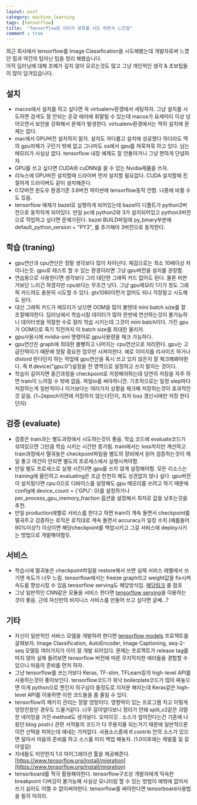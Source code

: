 ```yaml
---
layout: post
category: machine_learning
tags: [tensorflow]
title:  "Tensorflow로 이미지 분류를 시도 하면서 느낀점"
comment : true
---
```


최근 회사에서 tensorflow를 Image Classification을 시도해봤는데 개발자로써 느꼈던 점과 약간의 팁아닌 팁을 정리 해봤습니다.<br/>
아직 딥러닝에 대해 조예가 깊지 않아 모르는것도 많고 그냥 개인적인 생각 & 초보팁들이 많이 담겨있습니다.

## 설치
- macos에서 설치를 하고 싶다면 꼭 virtualenv환경에서 세팅하자. 그냥 설치를 시도하면 검색도 잘 안되는 온갖 에러에 휘말릴 수 있는데 macos가 요세미티 이상 넘어오면서 보안을 강화해서 문제가 발생한다. virtualenv환경에서는 딱히 설치에 문제는 없다.
- mac에서 GPU버전 설치하지 말자. 설치도 까다롭고 설치에 성공했다 하더라도 맥의 gpu자체가 구린거 밖에 없고 그나마도 os에서 gpu를 쳐묵쳐묵 하고 있다. 남는 메모리가 사실상 없다. tensorflow 내장 예제도 잘 안돌아가니 그냥 편하게 단념하자.
- GPU를 쓰고 싶다면 CUDA와 cuDNN을 쓸 수 있는 Nvidia제품을 쓰자.
- 리눅스에 GPU버전 설치할때 드라이버 먼저 설치할 필요없다. CUDA 설치할때 친절하게 드라이버도 같이 설치해준다.
- 0.12버전 윈도우 환경기준 3.6버전 파이썬에 tensorflow동작 안함. 나중에 바뀔 수도 있음.
- tensorflow 예제가 bazel로 실행하게 되어있는데 bazel이 디폴트가 python2버전으로 동작하게 되어있다. 만일 pc에 python2와 3가 설치되어있고 python3버전으로 작업하고 싶다면 문제가된다. bazel BUILD파일에 py_binary부분에 default_python_version = "PY3", 를 추가해야 3버전으로 동작한다.

## 학습 (traning)
- gpu연산과 cpu연산은 정말 생각보다 많이 차이난다. 체감으로는 최소 10배이상 차이나는듯. gpu로 테스트 할 수 있는 환경이라면 그냥 gpu버전을 설치를 권장함.
- 연습용으로 사용한다면 생각보다 그리 대단한 그래픽 카드 없어도 된다. 물론 비싼거보단 느리긴 하겠지만 cpu보다는 무조건 낫다. 그냥 gpu메모리 1기가 정도 그래픽 카드여도 충분히 시도할 수 있다. gtx1080이런거 없어도 되니 걱정말고 시도해도 된다.
- 대신 그래픽 카드가 메모리가 낮으면 OOM을 많이 볼텐데 mini batch size를 잘 조절해야한다. 딥러닝에서 학습시킬 데이터가 많아 한번에 연산하는것이 불가능하니 데이터셋을 적절한 수로 잘라 학습 시키는데 그것이 mini batch이다. 가진 gpu가 OOM으로 죽기 직전까지 이 batch size를 최대한 올리자.
- gpu사용시에 nvidia-smi 명령어로 gpu사용량을 체크 가능하다.
- gpu연산은 graph에 최대한 몰빵하고 나머지는 cpu연산으로 처리한다. gpu는 고급인력이기 때문에 정말 중요한 업무만 시켜야한다. 예로 이미지를 리사이즈 하거나 distord 한다던지 하는 작업에 gpu연산을 혹시 쓰고 있지 않은지 잘 체크해봐야한다. 즉 tf.device("gpu:0")설정을 전 영역으로 설정하고 쓰지 말자는 것이다.
- 학습이 길어지면 중간과정을 checkpoint로 저장해야하는데 당연히 저장을 자주 하면 train이 느려질 수 밖에 없음. 파일io를 써야하니깐. 기초적으로는 일정 step마다 저장하는게 일반적이나 이거보다는 여러가지 상황을 체크해 저장하는것이 효과적인것 같음. (1~2epoch이전에 저장하지 않는다던지, 최저 loss 갱신시에만 저장 한다던지)

## 검증 (evaluate)
- 검증은 train과는 별도과정에서 시도하는것이 좋음. 학습 코드에 evaluate코드가 섞여있으면 그만큼 학습 시키는 시간만 증가됨. train에서는 loss까지만 계산하고 train과정에서 떨궈놓은 checkpoint파일을 별도의 장비에서 읽어 검증하는것이 제일 좋고 여건이 안되면 별도의 프로세스에서 실행시켜야함.
- 만일 별도 프로세스로 실행 시킨다면 gpu를 쓰지 않게 설정해야함. 모든 리소스는 training에 올인하고 evaluating은 조금 천천히 해도 상관없지 않나 싶다. gpu버전이 설치됬다면 cpu:0으로 디바이스를 설정해도 gpu 메모리를 쓰려고 하기 때문에 config에 device_count = {'GPU': 0}를 설정하거나 per_process_gpu_memory_fraction 옵션을 설정해서 최저로 값을 낮추는것을 추천.
- 만일 production레벨로 서비스를 한다고 하면 train이 계속 돌면서 checkpoint를 떨궈주고 검증하는 로직은 로직대로 계속 돌면서 accuracy가 일정 수치 (예를들어 90%이상?) 이상이면 해당checkpoint를 백업시키고 그걸 서비스에 deploy시키는 방법으로 개발해야할듯.

## 서비스
- 학습시에 떨궈놓은 checkpoint파일을 restore해서 쓰면 실제 서비스 레벨에서 쓰기엔 속도가 너무 느림. tensorflow에서는 freeze graph라고 weight값을 fix시켜 속도를 향상시킬 수 있음.tensorflow serving도 해당방식임. [해당링크](https://www.tensorflow.org/extend/tool_developers/) 를 참조
- 그냥 일반적인 CNN같은 모듈을 서비스 한다면 [tensorflow serving](https://tensorflow.github.io/serving/)을 이용하는 것이 좋음. 근데 자신만의 비지니스 서비스를 만들어 쓰고 싶다면 글쎄...?


## 기타
- 자신이 일반적인 서비스 모델을 개발하려 한다면 [tensorflow models](https://github.com/tensorflow/models) 프로젝트를 살펴보자. Image Classification, AutoEncoder, Image Captioning, seq-2-seq 모델등 여러가지가 이미 잘 개발 되어있다. 문제는 프로젝트가 release tag를 따지 않아 실제 돌려보면 tensorflow 버전에 따른 무지막지한 에러들을 경험할 수 있으니 마음의 준비를 먼저 하자.
- 그냥 tensorflow를 쓰는거보다 Keras, TF-slim, TFLearn등의 high-level API를 사용하는것이 좋아보인다. tensorflow코드가 워낙 boilerplate코드가 많아 짜놓으면 이게 python으로 짠건지 의구심이 들정도로 지저분 해지는데 Keras같은 high-level API를 이용하면 이런 코드들을 좀 줄일 수 있다.
- tensorflow의 패키지 관리는 정말 엉망이다. 영향력이 있는 프로그램 치고 이렇게 엉망진창인 경우도 드물거같다. 너무 갈아엎다보니 정리가 안돼 split_v2같은 괴랄한 네이밍을 가진 method도 생겨놨다. 오마이갓.. 소스가 엎어진다는건 기존에 나왔던 blog post나 관련 서적들의 코드가 다 무용지물 되는거기 때문에 일반적으론 이런 선택을 피하는데 얘네는 가차없다. 사용소스중에 tf.contrib 안의 소스가 있으면 알아서 마음의 준비를 하고 소스를 미리 백업 해놓자. (1.0이후에는 제발좀 덜 갈아엎길)
- 지네들도 미안한지 1.0 마이그레이션 툴을 제공해준다. [https://www.tensorflow.org/install/migration](https://www.tensorflow.org/install/migration)
- tensorboard를 적극 활용해야한다. tensorflow구조상 개발자에게 익숙한 breakpoint 디버깅이 불가능해 사실상 모니터링 할 수 있는 방법이 얘밖에 없어서 쓰기 싫어도 어쩔 수 없이써야한다. tensorflow를 써야한다면 tensorboard사용법을 필히 익히자.